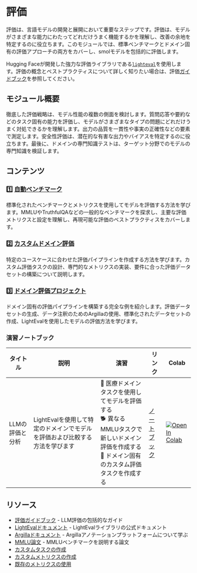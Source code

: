 # 評価

評価は、言語モデルの開発と展開において重要なステップです。評価は、モデルがさまざまな能力にわたってどれだけうまく機能するかを理解し、改善の余地を特定するのに役立ちます。このモジュールでは、標準ベンチマークとドメイン固有の評価アプローチの両方をカバーし、smolモデルを包括的に評価します。

Hugging Faceが開発した強力な評価ライブラリである[`lighteval`](https://github.com/huggingface/lighteval)を使用します。評価の概念とベストプラクティスについて詳しく知りたい場合は、評価[ガイドブック](https://github.com/huggingface/evaluation-guidebook)を参照してください。

## モジュール概要

徹底した評価戦略は、モデル性能の複数の側面を検討します。質問応答や要約などのタスク固有の能力を評価し、モデルがさまざまなタイプの問題にどれだけうまく対処できるかを理解します。出力の品質を一貫性や事実の正確性などの要素で測定します。安全性評価は、潜在的な有害な出力やバイアスを特定するのに役立ちます。最後に、ドメインの専門知識テストは、ターゲット分野でのモデルの専門知識を検証します。

## コンテンツ

### 1️⃣ [自動ベンチマーク](./automatic_benchmarks.md)

標準化されたベンチマークとメトリクスを使用してモデルを評価する方法を学びます。MMLUやTruthfulQAなどの一般的なベンチマークを探求し、主要な評価メトリクスと設定を理解し、再現可能な評価のベストプラクティスをカバーします。

### 2️⃣ [カスタムドメイン評価](./custom_evaluation.md)

特定のユースケースに合わせた評価パイプラインを作成する方法を学びます。カスタム評価タスクの設計、専門的なメトリクスの実装、要件に合った評価データセットの構築について説明します。

### 3️⃣ [ドメイン評価プロジェクト](./project/README.md)

ドメイン固有の評価パイプラインを構築する完全な例を紹介します。評価データセットの生成、データ注釈のためのArgillaの使用、標準化されたデータセットの作成、LightEvalを使用したモデルの評価方法を学びます。

### 演習ノートブック

| タイトル | 説明 | 演習 | リンク | Colab |
|-------|-------------|----------|------|-------|
| LLMの評価と分析 | LightEvalを使用して特定のドメインでモデルを評価および比較する方法を学びます | 🐢 医療ドメインタスクを使用してモデルを評価する <br> 🐕 異なるMMLUタスクで新しいドメイン評価を作成する <br> 🦁 ドメイン固有のカスタム評価タスクを作成する | [ノートブック](./notebooks/lighteval_evaluate_and_analyse_your_LLM.ipynb) | <a target="_blank" href="https://colab.research.google.com/github/huggingface/smol-course/blob/main/4_evaluation/notebooks/lighteval_evaluate_and_analyse_your_LLM.ipynb"><img src="https://colab.research.google.com/assets/colab-badge.svg" alt="Open In Colab"/></a> |

## リソース

- [評価ガイドブック](https://github.com/huggingface/evaluation-guidebook) - LLM評価の包括的なガイド
- [LightEvalドキュメント](https://github.com/huggingface/lighteval) - LightEvalライブラリの公式ドキュメント
- [Argillaドキュメント](https://docs.argilla.io) - Argillaアノテーションプラットフォームについて学ぶ
- [MMLU論文](https://arxiv.org/abs/2009.03300) - MMLUベンチマークを説明する論文
- [カスタムタスクの作成](https://github.com/huggingface/lighteval/wiki/Adding-a-Custom-Task)
- [カスタムメトリクスの作成](https://github.com/huggingface/lighteval/wiki/Adding-a-New-Metric)
- [既存のメトリクスの使用](https://github.com/huggingface/lighteval/wiki/Metric-List)
